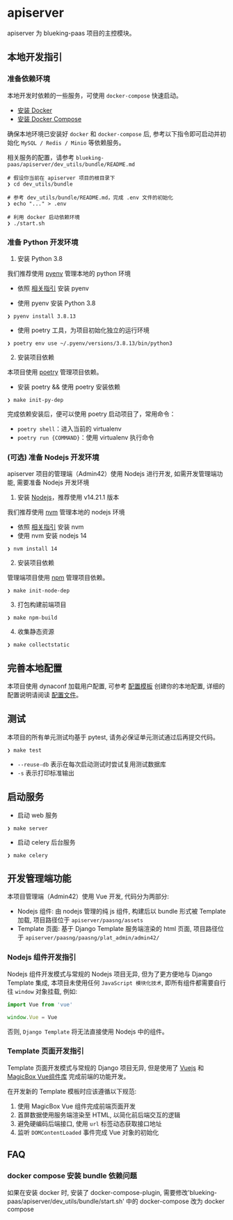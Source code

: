 # apiserver

apiserver 为 blueking-paas 项目的主控模块。

## 本地开发指引

### 准备依赖环境

本地开发时依赖的一些服务，可使用 `docker-compose` 快速启动。

- [安装 Docker](https://docs.docker.com/engine/install/)
- [安装 Docker Compose](https://docs.docker.com/compose/install/)

确保本地环境已安装好 `docker` 和 `docker-compose` 后, 参考以下指令即可启动并初始化 `MySQL / Redis / Minio` 等依赖服务。

相关服务的配置，请参考 `blueking-paas/apiserver/dev_utils/bundle/README.md`

```shell
# 假设你当前在 apiserver 项目的根目录下
❯ cd dev_utils/bundle

# 参考 dev_utils/bundle/README.md，完成 .env 文件的初始化
❯ echo "..." > .env

# 利用 docker 启动依赖环境
❯ ./start.sh
```

### 准备 Python 开发环境

1. 安装 Python 3.8

我们推荐使用 [pyenv](https://github.com/pyenv/pyenv) 管理本地的 python 环境

- 依照 [相关指引](https://github.com/pyenv/pyenv#getting-pyenv) 安装 pyenv

- 使用 pyenv 安装 Python 3.8

```shell
❯ pyenv install 3.8.13
```

- 使用 poetry 工具，为项目初始化独立的运行环境

```shell
❯ poetry env use ~/.pyenv/versions/3.8.13/bin/python3
```

2. 安装项目依赖

本项目使用 [poetry](https://python-poetry.org/) 管理项目依赖。

- 安装 poetry && 使用 poetry 安装依赖

```shell
❯ make init-py-dep
```

完成依赖安装后，便可以使用 poetry 启动项目了，常用命令：

- `poetry shell`：进入当前的 virtualenv
- `poetry run {COMMAND}`：使用 virtualenv 执行命令

### (可选) 准备 Nodejs 开发环境

apiserver 项目的管理端（Admin42）使用 Nodejs 进行开发, 如需开发管理端功能, 需要准备 Nodejs 开发环境

1. 安装 [Nodejs](https://github.com/nodejs)，推荐使用 v14.21.1 版本

我们推荐使用 [nvm](https://github.com/nvm-sh/nvm) 管理本地的 nodejs 环境
- 依照 [相关指引](https://github.com/nvm-sh/nvm#installing-and-updating) 安装 nvm
- 使用 nvm 安装 nodejs 14

```shell
❯ nvm install 14 
```

2. 安装项目依赖

管理端项目使用 [npm](https://www.npmjs.com/) 管理项目依赖。

```shell
❯ make init-node-dep
```

3. 打包构建前端项目

```shell
❯ make npm-build
```

4. 收集静态资源

```shell
❯ make collectstatic
```

## 完善本地配置

本项目使用 dynaconf 加载用户配置, 可参考 [配置模板](./paasng/conf.yaml.tpl) 创建你的本地配置,
详细的配置说明请阅读 [配置文件](./paasng/paasng/settings/__init__.py)。

## 测试

本项目的所有单元测试均基于 pytest, 请务必保证单元测试通过后再提交代码。

```shell
❯ make test
```

- `--reuse-db` 表示在每次启动测试时尝试复用测试数据库
- `-s` 表示打印标准输出

## 启动服务

- 启动 web 服务

```shell
❯ make server
```

- 启动 celery 后台服务

```shell
❯ make celery
```

## 开发管理端功能

本项目管理端（Admin42）使用 Vue 开发, 代码分为两部分:

- Nodejs 组件: 由 nodejs 管理的纯 js 组件, 构建后以 bundle 形式被 Template 加载,
  项目路径位于 `apiserver/paasng/assets`
- Template 页面: 基于 Django Template 服务端渲染的 html 页面,
  项目路径位于 `apiserver/paasng/paasng/plat_admin/admin42/`

### Nodejs 组件开发指引

Nodejs 组件开发模式与常规的 Nodejs 项目无异, 但为了更方便地与 Django Template 集成,
本项目未使用任何 `JavaScript 模块化技术`, 即所有组件都需要自行往 `window` 对象挂载, 例如:

```javascript
import Vue from 'vue'

window.Vue = Vue
```

否则, `Django Template` 将无法直接使用 Nodejs 中的组件。

### Template 页面开发指引

Template 页面开发模式与常规的 Django 项目无异, 但是使用了 [Vuejs](https://cn.vuejs.org/)
和 [MagicBox Vue组件库](https://magicbox.bk.tencent.com/static_api/v3/components_vue/2.0/example/index.html#/)
完成前端的功能开发。

在开发新的 Template 模板时应该遵循以下规范:

1. 使用 MagicBox Vue 组件完成前端页面开发
2. 首屏数据使用服务端渲染至 HTML, 以简化前后端交互的逻辑
3. 避免硬编码后端接口, 使用 `url` 标签动态获取接口地址
4. 监听 `DOMContentLoaded` 事件完成 Vue 对象的初始化

## FAQ
### docker compose 安装 bundle 依赖问题
如果在安装 docker 时, 安装了 docker-compose-plugin, 
需要修改'blueking-paas/apiserver/dev_utils/bundle/start.sh' 中的 docker-compose 改为 docker compose